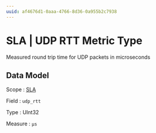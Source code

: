 ```yaml
---
uuid: af4676d1-0aaa-4766-8d36-0a955b2c7938
---
```

# SLA | UDP RTT Metric Type

Measured round trip time for UDP packets in microseconds

## Data Model

Scope
: [SLA](../../scopes/sla.md)

Field
: `udp_rtt`

Type
: UInt32

Measure
: `μs`
